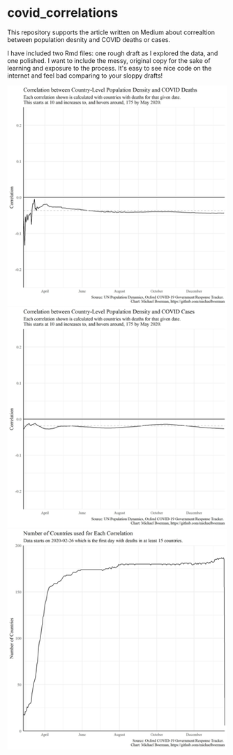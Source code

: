 # covid_correlations
This repository supports the article written on Medium about correaltion between population desnity and COVID deaths or cases. 

I have included two Rmd files: one rough draft as I explored the data, and one polished. I want to include the messy, original copy for the sake of learning and exposure to the process. It's easy to see nice code on the internet and feel bad comparing to your sloppy drafts!

![](plots/cor_density_deaths.jpg)
![](plots/cor_density_cases.jpg)
![](plots/cor_n_countries.jpg)
